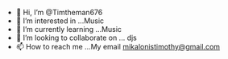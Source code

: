 - 👋 Hi, I’m @Timtheman676
- 👀 I’m interested in ...Music
- 🌱 I’m currently learning ...Music
- 💞️ I’m looking to collaborate on ... djs
- 📫 How to reach me ...My email mikalonistimothy@gmail.com

<!---
Timtheman676/Timtheman676 is a ✨ special ✨ repository because its `README.md` (this file) appears on your GitHub profile.
You can click the Preview link to take a look at your changes.
--->
